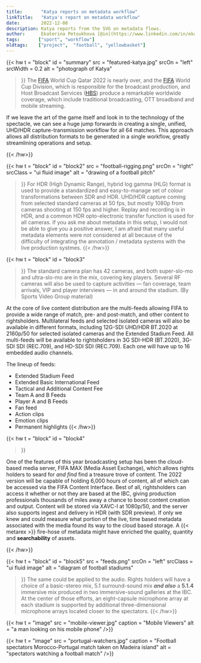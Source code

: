 ```yaml
---
title:       "Katya reports on metadata workflow"
linkTitle:   "Katya's report on metadata workflow"
date:        2022-12-08
description: Katya reports from the SVG on metadata flows.
author:      Ekaterina Petoukhova [@in](https://www.linkedin.com/in/ekaterina-petoukhova-84141959/)
tags:       ["sport", "workflow"] 
oldtags:    ["project",  "football", "yellowbasket"]
---
```


{{< hw t = "block" 
   id    = "summary"
   src   = "featured-katya.jpg"
   srcOn = "left"
   srcWidth = 0.2
   alt = "photograph of Katya" 
>}}
The [FIFA] World Cup Qatar 2022 is nearly over, and the [FIFA] World Cup Division, which is responsible for the broadcast production, and Host Broadcast Services ([HBS]) produce a remarkable worldwide coverage, which include
traditional broadcasting, OTT broadband and mobile streaming.

If we leave the art of the game itself and look in to the technology of the spectacle, we can see a huge jump forwards in creating a single, unified, UHD/HDR capture-transmission workflow for all 64 matches. This approach allows all distribution formats to be generated in a single workflow, greatly
streamlining operations and setup.

[Fifa]: https://www.fifa.com/
[HBS]:  https://www.hbs.tv/about-us/

{{< /hw>}}

<!-- ####################################################################### -->

{{< hw t = "block" 
  id    = "block2"
  src   = "football-rigging.png"
  srcOn = "right"
  srcClass = "ui fluid image"
  alt = "drawing of a football pitch"
>}}
For HDR (High Dynamic Range), hybrid log gamma (HLG) format is used to provide a
standardized and easy-to-manage set of colour transformations between SDR and
HDR. UHD/HDR capture coming from selected standard cameras at 50 fps, but
mostly 1080p from cameras shooting at 150 fps and higher. Replay and recording is
in HDR, and a common HDR opto-electronic transfer function is used for all
cameras. If you ask me about metadata in this setup, I would not be able to give
you a positive answer, I am afraid that many useful metadata elements were not
considered at all because of the difficulty of integrating the annotation /
metadata systems with the live production systmes.
{{< /hw>}}

{{< hw t = "block"
    id   = "block3"
>}}
The standard camera plan has 42 cameras, and both super-slo-mo and ultra-slo-mo
are in the mix, covering key players. Several RF cameras will also be used
to capture activities — fan coverage, team arrivals, VIP and player interviews —
in and around the stadium. (By Sports Video Group material)

At the core of live content distribution are the multi-feeds allowing FIFA to
provide a wide range of match, pre- and post-match, and other content to
rightsholders. Multilateral feeds and selected isolated cameras will also be
available in different formats, including 12G-SDI UHD/HDR BT.2020 at 2160p/50
for selected isolated cameras and the Extended Stadium Feed. All multi-feeds
will be available to rightsholders in 3G SDI-HDR (BT.2020), 3G-SDI SDI
(REC.709), and HD-SDI SDI (REC.709). Each one will have up to 16 embedded audio
channels.

The lineup of feeds:

* Extended Stadium Feed
* Extended Basic International Feed
* Tactical and Additional Content Fee
* Team A and B Feeds
* Player A and B Feeds
* Fan feed
* Action clips
* Emotion clips
* Permanent highlights
{{< /hw>}}

<!-- ####################################################################### -->

{{< hw t = "block"
  id    = "block4"
>}}

One of the features of this year broadcasting setup has been the cloud-based
media server, FIFA MAX (Media Asset Exchange), which allows rights holders to
seard for _and find_ find a treasure trove of content. The 2022 version will be
capable of holding 6,000 hours of content, all of which can be accessed via the
FIFA Content Interface. Best of all, rightsholders can access it whether or not
they are based at the IBC, giving production professionals thousands of miles
away a chance to boost content creation and output. Content will be stored via
XAVC-I at 1080p/50, and the server also supports ingest and delivery in HDR
(with SDR preview). If only we knew and could measure what portion of the live,
time based metadata associated with the media found its way to the cloud based
storage.  A {{< metarex >}} fire-hose of metadata might have enriched the quality,
quantity and **searchability** of assets.

{{< /hw>}}

<!-- ####################################################################### -->

{{< hw t = "block"
  id    = "block5"
  src   = "feeds.png"
  srcOn = "left"
  srcClass = "ui fluid image"
  alt = "diagram of football stadiums"
>}}
The same could be applied to the audio. Rights holders will have a choice of a
basic-stereo mix, 5.1 surround-sound mix **_and also_** a **5.1.4** immersive
mix produced in two immersive-sound galleries at the IBC. At the center of those
efforts, an eight-capsule microphone array at each stadium is supported by
additional three-dimensional microphone arrays located closer to the spectators.
{{< /hw>}}

{{< hw t = "image"
    src = "mobile-viewer.jpg"
    caption = "Mobile Viewers"
    alt = "a man looking on his mobile phone"
/>}}

{{< hw t = "image"
    src = "portugal-watchers.jpg"
    caption = "Football spectators Morocco-Portugal match taken on Madeira island"
    alt = "spectators watching a football match"
/>}}
